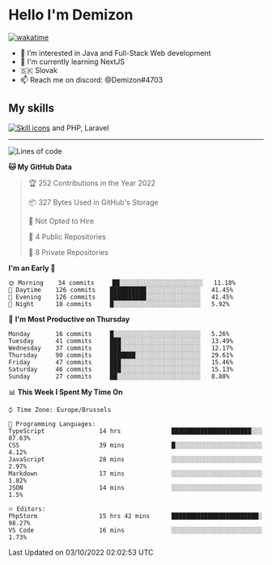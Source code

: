 # Hello I'm Demizon
[![wakatime](https://wakatime.com/badge/user/6ad1949f-d6d7-44f9-9eee-c35e54cc499b.svg)](https://wakatime.com/@6ad1949f-d6d7-44f9-9eee-c35e54cc499b)
- 👀 I’m interested in Java and Full-Stack Web development
- 🌱 I'm currently learning NextJS
- 🇸🇰 Slovak
- 📫 Reach me on discord: @Demizon#4703

## My skills
[![Skill icons](https://skillicons.dev/icons?i=java,js,ts,html,css,react,py,git,docker,linux,mysql,mongo&theme=dark)](https://github.com/Demizon3433) and PHP, Laravel

---

<!--START_SECTION:waka-->
![Lines of code](https://img.shields.io/badge/From%20Hello%20World%20I%27ve%20Written-44%20Thousand%20lines%20of%20code-blue)

**🐱 My GitHub Data** 

> 🏆 252 Contributions in the Year 2022
 > 
> 📦 327 Bytes Used in GitHub's Storage 
 > 
> 🚫 Not Opted to Hire
 > 
> 📜 4 Public Repositories 
 > 
> 🔑 8 Private Repositories  
 > 
**I'm an Early 🐤** 

```text
🌞 Morning    34 commits     ██░░░░░░░░░░░░░░░░░░░░░░░   11.18% 
🌆 Daytime    126 commits    ██████████░░░░░░░░░░░░░░░   41.45% 
🌃 Evening    126 commits    ██████████░░░░░░░░░░░░░░░   41.45% 
🌙 Night      18 commits     █░░░░░░░░░░░░░░░░░░░░░░░░   5.92%

```
📅 **I'm Most Productive on Thursday** 

```text
Monday       16 commits     █░░░░░░░░░░░░░░░░░░░░░░░░   5.26% 
Tuesday      41 commits     ███░░░░░░░░░░░░░░░░░░░░░░   13.49% 
Wednesday    37 commits     ███░░░░░░░░░░░░░░░░░░░░░░   12.17% 
Thursday     90 commits     ███████░░░░░░░░░░░░░░░░░░   29.61% 
Friday       47 commits     ███░░░░░░░░░░░░░░░░░░░░░░   15.46% 
Saturday     46 commits     ███░░░░░░░░░░░░░░░░░░░░░░   15.13% 
Sunday       27 commits     ██░░░░░░░░░░░░░░░░░░░░░░░   8.88%

```


📊 **This Week I Spent My Time On** 

```text
⌚︎ Time Zone: Europe/Brussels

💬 Programming Languages: 
TypeScript               14 hrs              ██████████████████████░░░   87.63% 
CSS                      39 mins             █░░░░░░░░░░░░░░░░░░░░░░░░   4.12% 
JavaScript               28 mins             ░░░░░░░░░░░░░░░░░░░░░░░░░   2.97% 
Markdown                 17 mins             ░░░░░░░░░░░░░░░░░░░░░░░░░   1.82% 
JSON                     14 mins             ░░░░░░░░░░░░░░░░░░░░░░░░░   1.5%

🔥 Editors: 
PhpStorm                 15 hrs 42 mins      ████████████████████████░   98.27% 
VS Code                  16 mins             ░░░░░░░░░░░░░░░░░░░░░░░░░   1.73%

```


 Last Updated on 03/10/2022 02:02:53 UTC
<!--END_SECTION:waka-->
